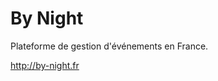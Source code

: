 By Night
========================

Plateforme de gestion d'événements en France.

http://by-night.fr
